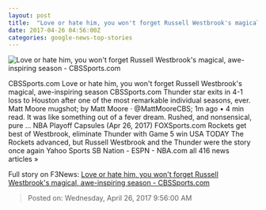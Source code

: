 ```yaml
---
layout: post
title:  "Love or hate him, you won't forget Russell Westbrook's magical, awe-inspiring season - CBSSports.com"
date: 2017-04-26 04:56:00Z
categories: google-news-top-stories
---
```


![Love or hate him, you won't forget Russell Westbrook's magical, awe-inspiring season - CBSSports.com](http://sportshub.cbsistatic.com/i/r/2017/04/26/bd27df7e-6e59-4f62-b590-2cd4710e5acf/thumbnail/770x433/b315f7860d366fd267b615a362f6ec11/westbrook-game-5.jpg)

CBSSports.com Love or hate him, you won't forget Russell Westbrook's magical, awe-inspiring season CBSSports.com Thunder star exits in 4-1 loss to Houston after one of the most remarkable individual seasons, ever. Matt Moore mugshot; by Matt Moore · @MattMooreCBS; 1m ago • 4 min read. It was like something out of a fever dream. Rushed, and nonsensical, pure ... NBA Playoff Capsules (Apr 26, 2017) FOXSports.com Rockets get best of Westbrook, eliminate Thunder with Game 5 win USA TODAY The Rockets advanced, but Russell Westbrook and the Thunder were the story once again Yahoo Sports SB Nation - ESPN - NBA.com all 416 news articles »


Full story on F3News: [Love or hate him, you won't forget Russell Westbrook's magical, awe-inspiring season - CBSSports.com](http://www.f3nws.com/n/TrGXcH)

> Posted on: Wednesday, April 26, 2017 9:56:00 AM
